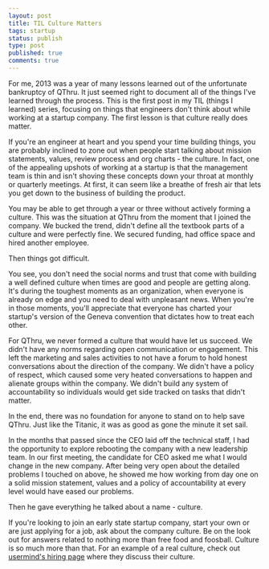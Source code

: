 ```yaml
---
layout: post
title: TIL Culture Matters
tags: startup
status: publish
type: post
published: true
comments: true
---
```

For me, 2013 was a year of many lessons learned out of the unfortunate bankruptcy
of QThru. It just seemed right to document all of the things I\'ve learned through
the process. This is the first post in my TIL (things I learned) series, focusing 
on things that engineers don\'t think about while working at a startup company. The 
first lesson is that culture really does matter.

If you\'re an engineer at heart and you spend your time building things, you are 
probably inclined to zone out when people start talking about mission statements,
values, review process and org charts - the culture. In fact, one of the appealing 
upshots of working at a startup is that the management team is thin and isn\'t 
shoving these concepts down your throat at monthly or quarterly meetings. At first, 
it can seem like a breathe of fresh air that lets you get down to the business of 
building the product.

You may be able to get through a year or three without actively forming a culture. 
This was the situation at QThru from the moment that I joined the company. We bucked 
the trend, didn\'t define all the textbook parts of a culture and were perfectly fine. 
We secured funding, had office space and hired another employee.

Then things got difficult.

You see, you don\'t need the social norms and trust that come with building a well
defined culture when times are good and people are getting along. It\'s during the
toughest moments as an organization, when everyone is already on edge and you need
to deal with unpleasant news. When you\'re in those moments, you\'ll appreciate that
everyone has charted your startup\'s version of the Geneva convention that dictates
how to treat each other.

For QThru, we never formed a culture that would have let us succeed. We didn\'t have
any norms regarding open communication or engagement. This left the marketing and
sales activities to not have a forum to hold honest conversations about the direction
of the company. We didn\'t have a policy of respect, which caused some very heated 
conversations to happen and alienate groups within the company. We didn\'t build
any system of accountability so individuals would get side tracked on tasks that
didn\'t matter.

In the end, there was no foundation for anyone to stand on to help save QThru. Just
like the Titanic, it was as good as gone the minute it set sail.

In the months that passed since the CEO laid off the technical staff, I had the
opportunity to explore rebooting the company with a new leadership team. In our
first meeting, the candidate for CEO asked me what I would change in the new
company. After being very open about the detailed problems I touched on above, he
showed me how working from day one on a solid mission statement, values and a
policy of accountability at every level would have eased our problems.

Then he gave everything he talked about a name - culture.

If you\'re looking to join an early state startup company, start your own or
are just applying for a job, ask about the company culture. Be on the look
out for answers related to nothing more than free food and foosball. Culture is
so much more than that. For an example of a real culture, check out 
[usermind\'s hiring page][usermind] where they discuss their culture. 

[usermind]: http://www.usermind.com/hiring.html
